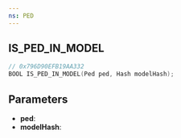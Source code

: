 ```yaml
---
ns: PED
---
```

## IS_PED_IN_MODEL

```c
// 0x796D90EFB19AA332
BOOL IS_PED_IN_MODEL(Ped ped, Hash modelHash);
```

## Parameters
* **ped**:
* **modelHash**:
